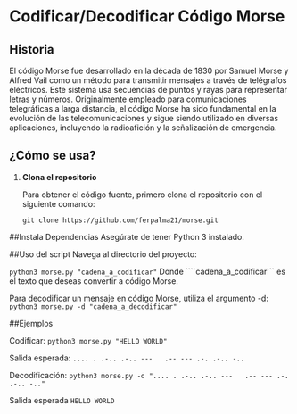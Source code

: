 # Codificar/Decodificar Código Morse

## Historia

El código Morse fue desarrollado en la década de 1830 por Samuel Morse y Alfred Vail como un método para transmitir mensajes a través de telégrafos eléctricos. Este sistema usa secuencias de puntos y rayas para representar letras y números. Originalmente empleado para comunicaciones telegráficas a larga distancia, el código Morse ha sido fundamental en la evolución de las telecomunicaciones y sigue siendo utilizado en diversas aplicaciones, incluyendo la radioafición y la señalización de emergencia.

## ¿Cómo se usa?

1. **Clona el repositorio**

   Para obtener el código fuente, primero clona el repositorio con el siguiente comando:

   ```git clone https://github.com/ferpalma21/morse.git```

##Instala Dependencias
Asegúrate de tener Python 3 instalado.

##Uso del script
Navega al directorio del proyecto:

```python3 morse.py "cadena_a_codificar"```
Donde ````cadena_a_codificar``` es el texto que deseas convertir a código Morse.

Para decodificar un mensaje en código Morse, utiliza el argumento -d:
```python3 morse.py -d "cadena_a_decodificar"```

##Ejemplos

Codificar:
```python3 morse.py "HELLO WORLD"```

Salida esperada:
```.... . .-.. .-.. ---   .-- --- .-. .-.. -..```

Decodificación:
```python3 morse.py -d ".... . .-.. .-.. ---   .-- --- .-. .-.. -.."```

Salida esperada
```HELLO WORLD```
